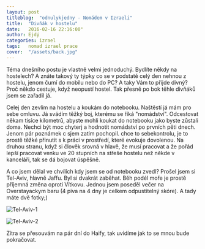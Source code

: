 ```yaml
---
layout: post
titleblog:  "odnulykjedny - Nomádem v Izraeli"
title:  "Divňák v hostelu"
date:   2016-02-16 22:16:00"
author: Ejdý
categories: izrael
tags:	nomad izrael prace
cover:  "/assets/back.jpg"
---
```


Téma  dnešního postu je vlastně velmi jednoduchý. Bydlíte někdy na hostelech? A znáte takový ty týpky co se v podstatě celý den nehnou z hostelu, jenom čumí do mobilu nebo do PC? A taky Vám to přijde divný? Proč někdo cestuje, když neopustí hostel. Tak přesně po bok těhle divňáků jsem se zařadil já.

 Celej den zevlim na hostelu a koukám do notebooku. Naštěstí já mám pro sebe omluvu. Já svádím těžký boj, kterému se říká "nomádství". Odcestovat někam tisíce kilometrů, abyste mohli koukat do notebooku jako byste zůstali doma. Nechci být moc chyterj a hodnotit nomádství po prvních pěti dnech. Jenom pár poznámek c sjem zatim pochopil. chce to sebekontrolu, je to prostě těžké přinutit s k práci v prostředí, které evokuje dovolenou. Na druhou stranu, když si člověk srovná v hlavě, že musí pracovat a že pořád lepší pracovat venku ve 20 stupních na střeše hostelu než někde v kanceláři, tak se dá bojovat úspěšně.

A co jsem dělal ve chvílích kdy jsem se od notebooku zvedl? Prošel jsem si Tel-Aviv, hlavně Jaffu. Byl si dvakrát zaběhat. Běh podél moře je prostě příjemná změna oproti Vítkovu. Jednou jsem poseděl večer na Overstayackym baru (4 piva na 4 dny je celkem odpustitelný skóre). A tady máte dvě fotky;)

![Tel-Aviv-1](/odnulykjedny/imgs/G0022134.JPG)

![Tel-Aviv-2](/odnulykjedny/imgs/GOPR2128.JPG)


Zítra se přesouvám na pár dní do Haify, tak uvidíme jak to se mnou bude pokračovat.
